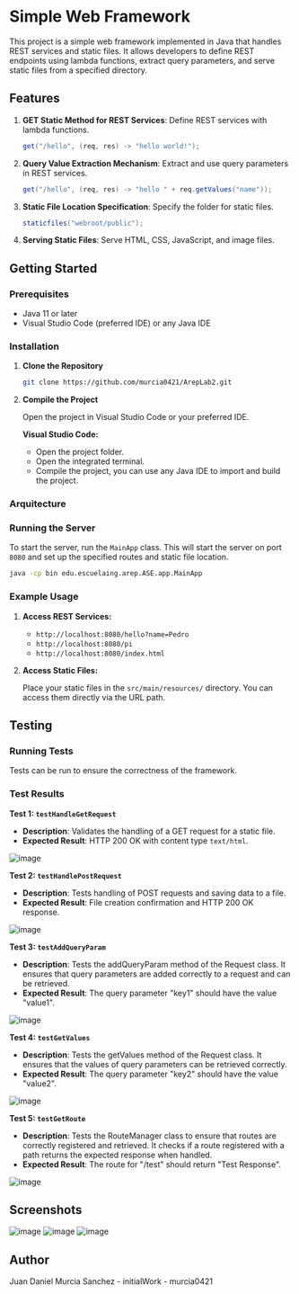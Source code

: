 # Simple Web Framework

This project is a simple web framework implemented in Java that handles REST services and static files. It allows developers to define REST endpoints using lambda functions, extract query parameters, and serve static files from a specified directory.

## Features

1. **GET Static Method for REST Services**: Define REST services with lambda functions.
   ```java
   get("/hello", (req, res) -> "hello world!");
   ```

2. **Query Value Extraction Mechanism**: Extract and use query parameters in REST services.
   ```java
   get("/hello", (req, res) -> "hello " + req.getValues("name"));
   ```

3. **Static File Location Specification**: Specify the folder for static files.
   ```java
   staticfiles("webroot/public");
   ```

4. **Serving Static Files**: Serve HTML, CSS, JavaScript, and image files.

## Getting Started

### Prerequisites

- Java 11 or later
- Visual Studio Code (preferred IDE) or any Java IDE

### Installation

1. **Clone the Repository**
   ```sh
   git clone https://github.com/murcia0421/ArepLab2.git   
   ```

2. **Compile the Project**

   Open the project in Visual Studio Code or your preferred IDE.

   **Visual Studio Code:**

   - Open the project folder.
   - Open the integrated terminal.
   - Compile the project, you can use any Java IDE to import and build the project.

### Arquitecture



### Running the Server

To start the server, run the `MainApp` class. This will start the server on port `8080` and set up the specified routes and static file location.

```sh
java -cp bin edu.escuelaing.arep.ASE.app.MainApp
```

### Example Usage

1. **Access REST Services:**

   - `http://localhost:8080/hello?name=Pedro`
   - `http://localhost:8080/pi`
   - `http://localhost:8080/index.html`


2. **Access Static Files:**

   Place your static files in the `src/main/resources/` directory. You can access them directly via the URL path.

## Testing

### Running Tests

Tests can be run to ensure the correctness of the framework.


### Test Results

**Test 1: `testHandleGetRequest`**

- **Description**: Validates the handling of a GET request for a static file.
- **Expected Result**: HTTP 200 OK with content type `text/html`.

![image](https://github.com/user-attachments/assets/87ca474a-b775-47af-8e68-41e39116aa40)

**Test 2: `testHandlePostRequest`**

- **Description**: Tests handling of POST requests and saving data to a file.
- **Expected Result**: File creation confirmation and HTTP 200 OK response.

![image](https://github.com/user-attachments/assets/76802da0-98ab-4842-9ea3-f1188ac31e8b)



**Test 3: `testAddQueryParam`**
- **Description**: Tests the addQueryParam method of the Request class. It ensures that query parameters are added correctly to a request and can be retrieved.
- **Expected Result**: The query parameter "key1" should have the value "value1".

![image](https://github.com/user-attachments/assets/c7660eca-e3c7-41ed-bc68-9399590d7973)


**Test 4: `testGetValues`**
- **Description**: Tests the getValues method of the Request class. It ensures that the values of query parameters can be retrieved correctly.
- **Expected Result**: The query parameter "key2" should have the value "value2".

![image](https://github.com/user-attachments/assets/cae05374-ca5b-4440-9cd7-7f93621e6a62)


**Test 5: `testGetRoute`**
- **Description**: Tests the RouteManager class to ensure that routes are correctly registered and retrieved. It checks if a route registered with a path returns the expected response when handled.
- **Expected Result**: The route for "/test" should return "Test Response".

![image](https://github.com/user-attachments/assets/41449f11-d99f-4b04-a884-7402b0da7a20)


## Screenshots

![image](https://github.com/user-attachments/assets/5cfab364-250b-45e8-8650-2e41660d05e0)
![image](https://github.com/user-attachments/assets/50b06e54-ba27-4e19-b82e-a9f44d903a23)
![image](https://github.com/user-attachments/assets/8bd5a428-bf75-4b1e-a860-e1c6f97502d1)


## Author

Juan Daniel Murcia Sanchez - initialWork - murcia0421

